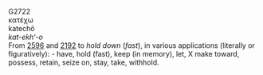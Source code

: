 G2722  
κατέχω  
katechō  
*kat-ekh‘-o*  
From [2596](g2596) and [2192](g2192) to *hold* *down* (*fast*), in
various applications (literally or figuratively): - have, hold (fast),
keep (in memory), let, X make toward, possess, retain, seize on, stay,
take, withhold.  
